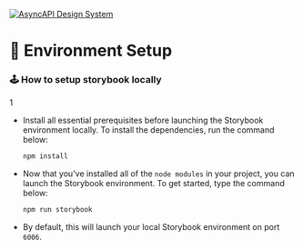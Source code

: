 [![AsyncAPI Design System](/assets/github-repobanner-atom.png)](https://www.asyncapi.com)

# :deciduous_tree: Environment Setup

### :joystick: How to setup storybook locally

1

- Install all essential prerequisites before launching the Storybook environment locally. To install the dependencies, run the command below:

  ```cmd
  npm install
  ```

- Now that you've installed all of the `node modules` in your project, you can launch the Storybook environment. To get started, type the command below:

  ```cmd
  npm run storybook
  ```

- By default, this will launch your local Storybook environment on port `6006`.
